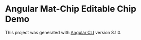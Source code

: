 # Angular Mat-Chip Editable Chip Demo

This project was generated with [Angular CLI](https://github.com/angular/angular-cli) version 8.1.0.
